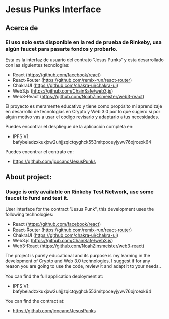 # Jesus Punks Interface

## Acerca de

### El uso solo esta disponible en la red de prueba de Rinkeby, usa algún faucet para pasarte fondos y probarlo.

Esta es la interfaz de usuario del contrato "Jesus Punks" y esta desarrollado con las siguientes tecnologías:

 - React (https://github.com/facebook/react)
 - React-Router (https://github.com/remix-run/react-router)
 - ChakraUI (https://github.com/chakra-ui/chakra-ui)
 - Web3.js (https://github.com/ChainSafe/web3.js)
 - Web3-React (https://github.com/NoahZinsmeister/web3-react)

El proyecto es meramente educativo y tiene como propósito mi aprendizaje en desarrollo de tecnologías en Crypto y Web 3.0 por lo que sugiero si por algún motivo vas a usar el código revisarlo y adaptarlo a tus necesidades.

Puedes encontrar el despliegue de la aplicación completa en:

- IPFS V1: bafybeiadzxkuxjxw2uhjjzqictqyghck553mitpoceyjywv76ojrcexk64

Puedes encontrar el contrato en:

- https://github.com/jcocano/JesusPunks

## About project:

### Usage is only available on Rinkeby Test Network, use some faucet to fund and test it.

User interface for the contract "Jesus Punk", this development uses the following technologies:

  - React (https://github.com/facebook/react)
  - React-Router (https://github.com/remix-run/react-router)
  - ChakraUI (https://github.com/chakra-ui/chakra-ui)
  - Web3.js (https://github.com/ChainSafe/web3.js)
  - Web3-React (https://github.com/NoahZinsmeister/web3-react)

The project is purely educational and its purpose is my learning in the development of Crypto and Web 3.0 technologies, I suggest if for any reason you are going to use the code, review it and adapt it to your needs..

You can find the full application deployment at:

- IPFS V1: bafybeiadzxkuxjxw2uhjjzqictqyghck553mitpoceyjywv76ojrcexk64

You can find the contract at:

- https://github.com/jcocano/JesusPunks